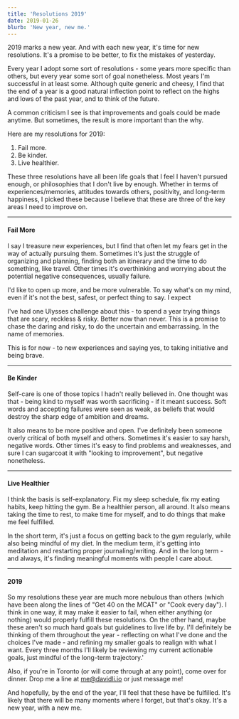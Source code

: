 ```yaml
---
title: 'Resolutions 2019'
date: 2019-01-26
blurb: 'New year, new me.'
---
```


2019 marks a new year. And with each new year, it's time for new resolutions. It's a promise to be better, to fix the mistakes of yesterday.

Every year I adopt some sort of resolutions - some years more specific than others, but every year some sort of goal nonetheless. Most years I'm successful in at least some. Although quite generic and cheesy, I find that the end of a year is a good natural inflection point to reflect on the highs and lows of the past year, and to think of the future.

A common criticism I see is that improvements and goals could be made anytime. But sometimes, the result is more important than the why.

Here are my resolutions for 2019:

1. Fail more.
2. Be kinder.
3. Live healthier.

These three resolutions have all been life goals that I feel I haven't pursued enough, or philosophies that I don't live by enough. Whether in terms of experiences/memories, attitudes towards others, positivity, and long-term happiness, I picked these because I believe that these are three of the key areas I need to improve on.

---

#### Fail More

I say I treasure new experiences, but I find that often let my fears get in the way of actually pursuing them. Sometimes it's just the struggle of organizing and planning, finding both an itinerary and the time to do something, like travel. Other times it's overthinking and worrying about the potential negative consequences, usually failure.

I'd like to open up more, and be more vulnerable. To say what's on my mind, even if it's not the best, safest, or perfect thing to say. I expect

I've had one Ulysses challenge about this - to spend a year trying things that are scary, reckless & risky. Better now than never. This is a promise to chase the daring and risky, to do the uncertain and embarrassing. In the name of memories.

This is for now - to new experiences and saying yes, to taking initiative and being brave.

---

#### Be Kinder

Self-care is one of those topics I hadn't really believed in. One thought was that - being kind to myself was worth sacrificing - if it meant success. Soft words and accepting failures were seen as weak, as beliefs that would destroy the sharp edge of ambition and dreams.

It also means to be more positive and open. I've definitely been someone overly critical of both myself and others. Sometimes it's easier to say harsh, negative words. Other times it's easy to find problems and weaknesses, and sure I can sugarcoat it with "looking to improvement", but negative nonetheless.

---

#### Live Healthier

I think the basis is self-explanatory. Fix my sleep schedule, fix my eating habits, keep hitting the gym. Be a healthier person, all around. It also means taking the time to rest, to make time for myself, and to do things that make me feel fulfilled.

In the short term, it's just a focus on getting back to the gym regularly, while also being mindful of my diet. In the medium term, it's getting into meditation and restarting proper journaling/writing. And in the long term - and always, it's finding meaningful moments with people I care about.

---

#### 2019

So my resolutions these year are much more nebulous than others (which have been along the lines of "Get 40 on the MCAT" or "Cook every day"). I think in one way, it may make it easier to fail, when either anything (or nothing) would properly fulfill these resolutions. On the other hand, maybe these aren't so much hard goals but guidelines to live life by. I'll definitely be thinking of them throughout the year - reflecting on what I've done and the choices I've made - and refining my smaller goals to realign with what I want. Every three months I'll likely be reviewing my current actionable goals, just mindful of the long-term trajectory.'

Also, if you're in Toronto (or will come through at any point), come over for dinner. Drop me a line at [me@davidli.io](mailto:me@davidli.io) or just message me!

And hopefully, by the end of the year, I'll feel that these have be fulfilled. It's likely that there will be many moments where I forget, but that's okay. It's a new year, with a new me.
